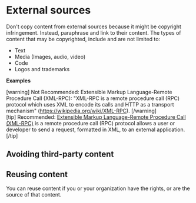 # External sources

Don't copy content from external sources because it might be copyright infringement. Instead, paraphrase and link to their content. The types of content that may be copyrighted, include and are not limited to:
- Text
- Media (Images, audio, video)
- Code
- Logos and trademarks

**Examples**  

[warning] Not Recommended: Extensible Markup Language-Remote Procedure Call (XML-RPC): "XML-RPC is a remote procedure call (RPC) protocol which uses XML to encode its calls and HTTP as a transport mechanism" (https://wikipedia.org/wiki/XML-RPC). [/warning]  
[tip] Recommended: [Extensible Markup Language-Remote Procedure Call (XML-RPC)](https://wikipedia.org/wiki/XML-RPC) is a remote procedure call (RPC) protocol allows a user or developer to send a request, formatted in XML, to an external application. [/tip]  

## Avoiding third-party content



## Reusing content

You can reuse content if you or your organization have the rights, or are the source of that content.
